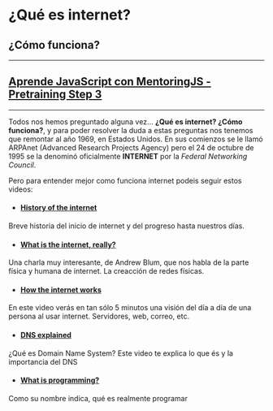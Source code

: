 # ¿Qué es internet?
## ¿Cómo funciona?

---
## [**Aprende JavaScript con MentoringJS - Pretraining Step 3**](http://MentoringJS.com)
---

Todos nos hemos preguntado alguna vez... **¿Qué es internet? ¿Cómo funciona?**, y para poder resolver la duda a estas preguntas 
nos tenemos que remontar al año 1969, en Estados Unidos. En sus comienzos se le llamó ARPAnet (Advanced Research Projects Agency) pero el 
24 de octubre de 1995 se la denominó oficialmente **INTERNET** por la *Federal Networking Council*.

Pero para entender mejor como funciona internet podeis seguir estos videos:

* #### [History of the internet][link1]
[link1]: https://www.youtube.com/watch?v=9hIQjrMHTv4
Breve historia del inicio de internet y del progreso hasta nuestros días.

* #### [What is the internet, really?][link2]
[link2]: https://www.youtube.com/watch?v=XE_FPEFpHt4
Una charla muy interesante, de Andrew Blum, que nos habla de la parte física y humana de internet. La creacción de redes físicas.

* #### [How the internet works][link3]
[link3]:https://www.youtube.com/watch?v=7_LPdttKXPc
En este video verás en tan sólo 5 minutos una visión del día a día de una persona al usar internet. Servidores, web, correo, etc.

* #### [DNS explained][link4]
[link4]: https://www.youtube.com/watch?v=72snZctFFtA
¿Qué es Domain Name System? Este video te explica lo que és y la importancia del DNS

* #### [What is programming?][link5]
[link5]: https://www.lynda.com/Programming-Foundations-tutorials/What-programming/83603/90430-4.html
Como su nombre indica, qué es realmente programar


